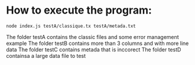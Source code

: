 # How to execute the program: 

```
node index.js testA/classique.tx testA/metada.txt
```
The folder testA contains the classic files and some error management example
The folder testB contains more than 3 columns and with more line data
The folder testC contains metada that is inccorect
The folder testD containsa a large data file to test

